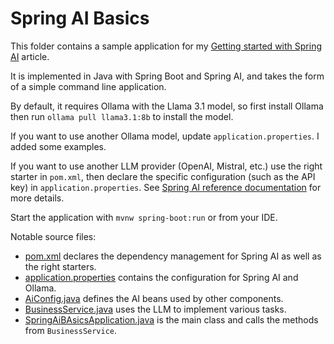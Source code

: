 # Spring AI Basics

This folder contains a sample application for my
[Getting started with Spring AI](https://www.adeliosys.fr/articles/spring-ai-basics/) article.

It is implemented in Java with Spring Boot and Spring AI, and takes the form of a simple command line application.

By default, it requires Ollama with the Llama 3.1 model, so first install Ollama then run `ollama pull llama3.1:8b`
to install the model.

If you want to use another Ollama model, update `application.properties`. I added some examples.

If you want to use another LLM provider (OpenAI, Mistral, etc.) use the right starter in `pom.xml`,
then declare the specific configuration (such as the API key) in `application.properties`.
See [Spring AI reference documentation](https://docs.spring.io/spring-ai/reference/) for more details.

Start the application with `mvnw spring-boot:run` or from your IDE.

Notable source files:

- [pom.xml](pom.xml) declares the dependency management for Spring AI as well as the right starters.
- [application.properties](src/main/resources/application.properties) contains the configuration for Spring AI
  and Ollama.
- [AiConfig.java](src/main/java/com/adeliosys/sample/config/AiConfig.java) defines the AI beans used
  by other components.
- [BusinessService.java](src/main/java/com/adeliosys/sample/service/BusinessService.java) uses the LLM
  to implement various tasks.
- [SpringAiBAsicsApplication.java](src/main/java/com/adeliosys/sample/SpringAiBasicsApplication.java)
  is the main class and calls the methods from `BusinessService`.
